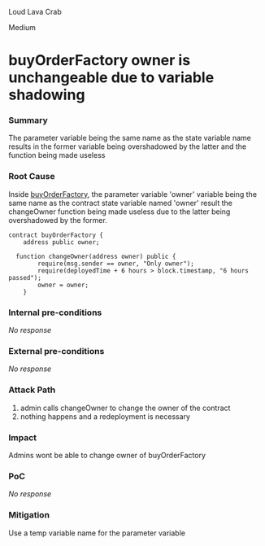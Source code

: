Loud Lava Crab

Medium

# buyOrderFactory owner is unchangeable due to variable shadowing

### Summary

The parameter variable being the same name as the state variable name results in the former variable being overshadowed by the latter and the function being made useless

### Root Cause

Inside [buyOrderFactory](https://github.com/sherlock-audit/2024-11-debita-finance-v3/blob/main/Debita-V3-Contracts/contracts/buyOrders/buyOrderFactory.sol#L186), the parameter variable 'owner' variable being the same name as the contract state variable named 'owner' result the changeOwner function being made useless due to the latter being overshadowed by the former.
```solidity
contract buyOrderFactory {
    address public owner;

  function changeOwner(address owner) public {
        require(msg.sender == owner, "Only owner");
        require(deployedTime + 6 hours > block.timestamp, "6 hours passed");
        owner = owner;
    }
``` 

### Internal pre-conditions

_No response_

### External pre-conditions

_No response_

### Attack Path

1. admin calls changeOwner to change the owner of the contract
2. nothing happens and a redeployment is necessary

### Impact

Admins wont be able to change owner of buyOrderFactory

### PoC

_No response_

### Mitigation

Use a temp variable name for the parameter variable